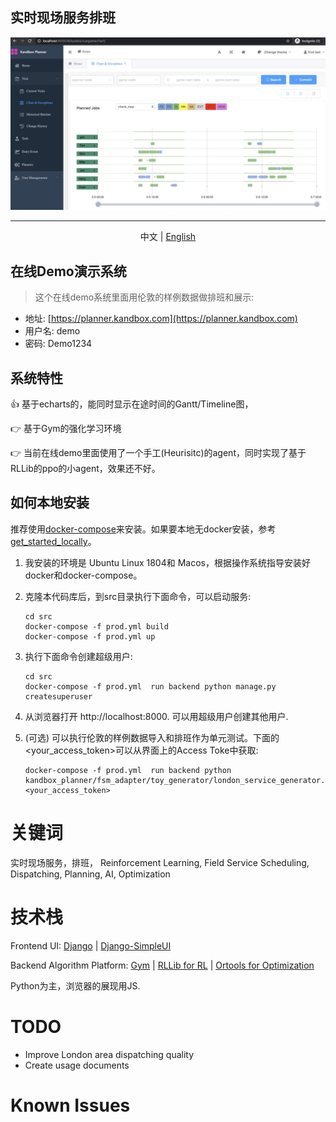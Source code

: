 <p align="center">
<h2>实时现场服务排班</h2>

![screenshot](./doc/kandbox_planner_20200505.jpg)

</p>

---
<p align="center">
中文 | <a href="./README.md"> English </a>
</p>


## 在线Demo演示系统
> 这个在线demo系统里面用伦敦的样例数据做排班和展示:

+ 地址: [https://planner.kandbox.com](https://planner.kandbox.com)
+ 用户名: demo
+ 密码: Demo1234


系统特性
-----
👍 基于echarts的，能同时显示在途时间的Gantt/Timeline图，

:point_right: 基于Gym的强化学习环境 

:point_right: 当前在线demo里面使用了一个手工(Heurisitc)的agent，同时实现了基于RLLib的ppo的小agent，效果还不好。 

如何本地安装
-----
推荐使用[docker-compose](https://docs.docker.com/compose/install/)来安装。如果要本地无docker安装，参考[get_started_locally](./doc/get_started_locally.md)。

1. 我安装的环境是 Ubuntu Linux 1804和 Macos，根据操作系统指导安装好docker和docker-compose。
2. 克隆本代码库后，到src目录执行下面命令，可以启动服务:
    ```shell
    cd src
    docker-compose -f prod.yml build
    docker-compose -f prod.yml up
    ```
3. 执行下面命令创建超级用户:

    ```shell
    cd src
    docker-compose -f prod.yml  run backend python manage.py createsuperuser
    ```

4. 从浏览器打开 http://localhost:8000. 可以用超级用户创建其他用户.

5. (可选) 可以执行伦敦的样例数据导入和排班作为单元测试。下面的<your_access_token>可以从界面上的Access Toke中获取:

    ```shell
    docker-compose -f prod.yml  run backend python kandbox_planner/fsm_adapter/toy_generator/london_service_generator.py 	<your_access_token>
    ```

# 关键词

实时现场服务，排班， Reinforcement Learning, Field Service Scheduling, Dispatching, Planning, AI, Optimization


# 技术栈
Frontend UI: [Django](https://www.djangoproject.com/) | [Django-SimpleUI](https://github.com/newpanjing/simpleui/blob/master/doc/en/README_en.md)

Backend Algorithm Platform: [Gym](https://github.com/openai/gym) | [RLLib  for RL](https://docs.ray.io/en/latest/rllib.html) | [Ortools  for Optimization](https://github.com/google/or-tools)

Python为主，浏览器的展现用JS.


# TODO
- Improve London area dispatching quality
- Create usage documents


# Known Issues
